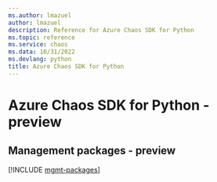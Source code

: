 ```yaml
---
ms.author: lmazuel
author: lmazuel
description: Reference for Azure Chaos SDK for Python
ms.topic: reference
ms.service: chaos
ms.data: 10/31/2022
ms.devlang: python
title: Azure Chaos SDK for Python
---
```

# Azure Chaos SDK for Python - preview

## Management packages - preview
[!INCLUDE [mgmt-packages](chaos-mgmt-index.md)]